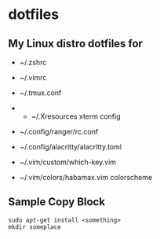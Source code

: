 # dotfiles

## My Linux distro dotfiles for

* ~/.zshrc
* ~/.vimrc
* ~/.tmux.conf
* * ~/.Xresources xterm config

* ~/.config/ranger/rc.conf

* ~/.config/alacritty/alacritty.toml

* ~/.vim/custom/which-key.vim
* ~/.vim/colors/habamax.vim colorscheme

## Sample Copy Block

    sudo apt-get install <something>
    mkdir someplace
